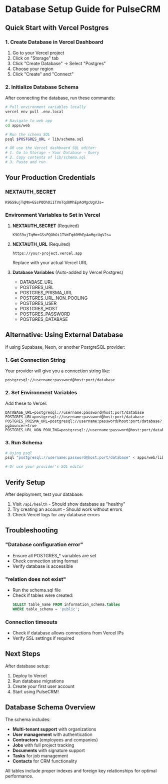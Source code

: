 # Database Setup Guide for PulseCRM

## Quick Start with Vercel Postgres

### 1. Create Database in Vercel Dashboard
1. Go to your Vercel project
2. Click on "Storage" tab
3. Click "Create Database" → Select "Postgres"
4. Choose your region
5. Click "Create" and "Connect"

### 2. Initialize Database Schema

After connecting the database, run these commands:

```bash
# Pull environment variables locally
vercel env pull .env.local

# Navigate to web app
cd apps/web

# Run the schema SQL
psql $POSTGRES_URL < lib/schema.sql

# OR use the Vercel dashboard SQL editor:
# 1. Go to Storage → Your Database → Query
# 2. Copy contents of lib/schema.sql
# 3. Paste and run
```

## Your Production Credentials

### NEXTAUTH_SECRET
```
K9GS9ujTqMm+GSsPQOhOi1TVmTqd0MhEpAoMgcUgVJs=
```

### Environment Variables to Set in Vercel

1. **NEXTAUTH_SECRET** (Required)
   ```
   K9GS9ujTqMm+GSsPQOhOi1TVmTqd0MhEpAoMgcUgVJs=
   ```

2. **NEXTAUTH_URL** (Required)
   ```
   https://your-project.vercel.app
   ```
   Replace with your actual Vercel URL

3. **Database Variables** (Auto-added by Vercel Postgres)
   - DATABASE_URL
   - POSTGRES_URL
   - POSTGRES_PRISMA_URL
   - POSTGRES_URL_NON_POOLING
   - POSTGRES_USER
   - POSTGRES_HOST
   - POSTGRES_PASSWORD
   - POSTGRES_DATABASE

## Alternative: Using External Database

If using Supabase, Neon, or another PostgreSQL provider:

### 1. Get Connection String
Your provider will give you a connection string like:
```
postgresql://username:password@host:port/database
```

### 2. Set Environment Variables
Add these to Vercel:
```
DATABASE_URL=postgresql://username:password@host:port/database
POSTGRES_URL=postgresql://username:password@host:port/database
POSTGRES_PRISMA_URL=postgresql://username:password@host:port/database?pgbouncer=true
POSTGRES_URL_NON_POOLING=postgresql://username:password@host:port/database
```

### 3. Run Schema
```bash
# Using psql
psql "postgresql://username:password@host:port/database" < apps/web/lib/schema.sql

# Or use your provider's SQL editor
```

## Verify Setup

After deployment, test your database:

1. Visit `/api/health` - Should show database as "healthy"
2. Try creating an account - Should work without errors
3. Check Vercel logs for any database errors

## Troubleshooting

### "Database configuration error"
- Ensure all POSTGRES_* variables are set
- Check connection string format
- Verify database is accessible

### "relation does not exist"
- Run the schema.sql file
- Check if tables were created: 
  ```sql
  SELECT table_name FROM information_schema.tables 
  WHERE table_schema = 'public';
  ```

### Connection timeouts
- Check if database allows connections from Vercel IPs
- Verify SSL settings if required

## Next Steps

After database setup:
1. Deploy to Vercel
2. Run database migrations
3. Create your first user account
4. Start using PulseCRM!

## Database Schema Overview

The schema includes:
- **Multi-tenant support** with organizations
- **User management** with authentication
- **Contractors** (employees and companies)
- **Jobs** with full project tracking
- **Documents** with signature support
- **Tasks** for job management
- **Contacts** for CRM functionality

All tables include proper indexes and foreign key relationships for optimal performance.